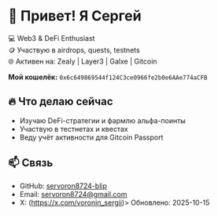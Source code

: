 # 👋 Привет! Я Сергей  

💻 Web3 & DeFi Enthusiast  
🪙 Участвую в airdrops, quests, testnets  
🌐 Активен на: Zealy | Layer3 | Galxe | Gitcoin  

**Мой кошелёк:** `0x6c649869544f124C3ce0966fe2b0e6AAe774aCFB`  

## 🔥 Что делаю сейчас
- Изучаю DeFi-стратегии и фармлю альфа-поинты  
- Участвую в тестнетах и квестах  
- Веду учёт активности для Gitcoin Passport  

## 📫 Связь
- GitHub: [servoron8724-blip](https://github.com/servoron8724-blip)
- Email: servoron8724@gmail.com
- X: (https://x.com/voronin_sergii)> Обновлено: 2025-10-15




